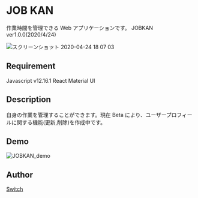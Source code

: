 # JOB KAN

作業時間を管理できる Web アプリケーションです。
JOBKAN ver1.0.0(2020/4/24)

![スクリーンショット 2020-04-24 18 07 03](https://user-images.githubusercontent.com/36882742/80195335-a44c6180-8656-11ea-8781-2f608fa1de92.png)

## Requirement

Javascript v12.16.1
React
Material UI

## Description

自身の作業を管理することができます。現在 Beta により、ユーザープロフィールに関する機能(更新,削除)を作成中です。

## Demo

![JOBKAN_demo](https://user-images.githubusercontent.com/36882742/80208292-db2c7280-866a-11ea-8e87-9f4a6870dfc4.gif)

## Author

[Switch](https://github.com/switchGH)
